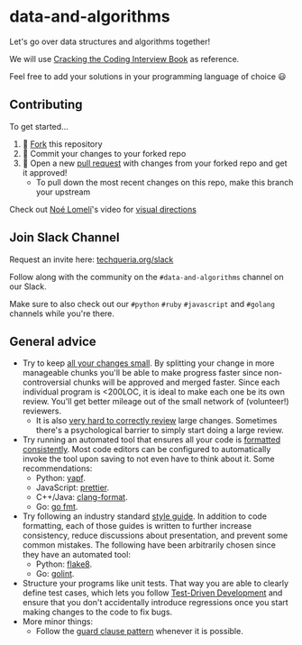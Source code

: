 # data-and-algorithms

Let's go over data structures and algorithms together!

We will use [Cracking the Coding Interview Book](http://www.crackingthecodinginterview.com/) as reference.

Feel free to add your solutions in your programming language of choice 😃

## Contributing

To get started...
 
1. 🍴 [Fork](https://github.com/techqueria/data-and-algorithms#fork-destination-box) this repository
2. 🔨 Commit your changes to your forked repo
3. 🎉 Open a new [pull request](https://github.com/techqueria/data-and-algorithms/compare) with changes from your forked repo and get it approved!
    * To pull down the most recent changes on this repo, make this branch your upstream

Check out [Noé Lomelí](https://github.com/noelomeli)'s video for [visual directions](https://www.youtube.com/watch?v=sv97x3yPbrw)

## Join Slack Channel

Request an invite here: [techqueria.org/slack](https://techqueria.org/communities/slack/)

Follow along with the community on the `#data-and-algorithms` channel on our Slack.

Make sure to also check out our `#python` `#ruby` `#javascript` and `#golang` channels while you're there.

## General advice

* Try to keep [all your changes
  small](https://smartbear.com/learn/code-review/best-practices-for-peer-code-review/).
  By splitting your change in more manageable chunks you'll be able to make
  progress faster since non-controversial chunks will be approved and merged
  faster. Since each individual program is <200LOC, it is ideal to make each
  one be its own review. You'll get better mileage out of the small network of
  (volunteer!) reviewers.
    * It is also [very hard to correctly
      review](https://blog.skyliner.io/ship-small-diffs-741308bec0d1) large
      changes. Sometimes there's a psychological barrier to simply start doing
      a large review.
* Try running an automated tool that ensures all your code is [formatted
  consistently](https://medium.freecodecamp.org/the-100-correct-coding-style-guide-5b594a1655f0).
  Most code editors can be configured to automatically invoke the tool upon
  saving to not even have to think about it. Some recommendations:
    * Python: [yapf](https://github.com/google/yapf).
    * JavaScript: [prettier](https://prettier.io).
    * C++/Java: [clang-format](https://clang.llvm.org/docs/ClangFormat.html).
    * Go: [go fmt](https://golang.org/cmd/gofmt/).
* Try following an industry standard [style
  guide](http://google.github.io/styleguide/). In addition to code formatting,
  each of those guides is written to further increase consistency, reduce
  discussions about presentation, and prevent some common mistakes. The
  following have been arbitrarily chosen since they have an automated tool:
    * Python: [flake8](https://gitlab.com/pycqa/flake8).
    * Go: [golint](https://github.com/golang/lint).
* Structure your programs like unit tests. That way you are able to clearly
  define test cases, which lets you follow [Test-Driven
  Development](https://en.wikipedia.org/wiki/Test-driven_development) and
  ensure that you don't accidentally introduce regressions once you start
  making changes to the code to fix bugs.
* More minor things:
    * Follow the [guard clause
      pattern](https://refactoring.com/catalog/replaceNestedConditionalWithGuardClauses.html)
      whenever it is possible.
